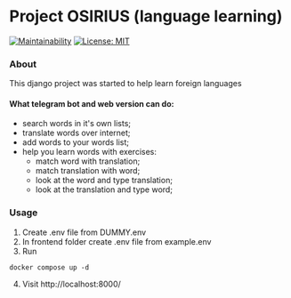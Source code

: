 # Project OSIRIUS (language learning)
[![Maintainability](https://api.codeclimate.com/v1/badges/04f4306c223fd14809a7/maintainability)](https://codeclimate.com/github/stPhoenix/project_osirius/maintainability)
[![License: MIT](https://img.shields.io/badge/License-MIT-yellow.svg)](https://opensource.org/licenses/MIT)
### About
This django project was started to help learn foreign languages

#### What telegram bot and web version can do:
- search words in it's own lists;
- translate words over internet;
- add words to your words list;
- help you learn words with exercises:
    - match word with translation;
    - match translation with word;
    - look at the word and type translation;
    - look at the translation and type word;

### Usage

1. Create .env file from DUMMY.env
2. In frontend folder create .env file from example.env
3. Run 
```shell
docker compose up -d
```
4. Visit http://localhost:8000/